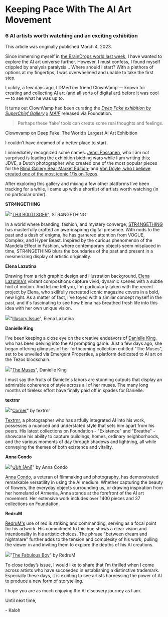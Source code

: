 # Keeping Pace With The AI Art Movement

### 6 AI artists worth watching and an exciting exhibition

This article was originally published March 4, 2023.

Since immersing myself in [the BrainDrops world last week](https://www.kaloh.xyz/p/market-analysis-braindrops), I have wanted to explore the AI art universe further. However, I must confess, I found myself crippled by analysis paralysis… Where should I start? With a plethora of options at my fingertips, I was overwhelmed and unable to take the first step.

Luckily, a few days ago, I DMed my friend ClownVamp — known for creating and collecting AI art (and all sorts of digital art) before it was cool — to see what he was up to.

It turns out ClownVamp had been curating the _[Deep Fake exhibition by SuperChief Gallery](https://foundation.app/world/deep-fake)_ [x](https://foundation.app/world/deep-fake) _[MAIF](https://foundation.app/world/deep-fake)_ released via Foundation.

> Perhaps these ‘fake’ tools can create some real thoughts and feelings.
> 
Clownvamp on Deep Fake: The World’s Largest AI Art Exhibition

I couldn’t have dreamed of a better place to start.

I immediately recognized some names. [Jenni Passanen](https://www.kaloh.xyz/p/-jenni-pasanens-nfts-combine-artificial), who I am not surprised is leading the exhibition bidding wars while I am writing this; JDVE, a Dutch photographer who created one of the most popular pieces for the [Blind Gallery Bear Market Edition](https://www.blindgallery.xyz/); and [Von Doyle, who I believe created one of the most iconic 1/1s on Tezos](https://www.kaloh.xyz/p/10-iconic-one-of-one-nfts-11s-on).

After exploring this gallery and mixing a few other platforms I’ve been tracking for a while, I came up with a shortlist of artists worth watching (in no particular order).

**STR4NGETHING**

![](https://i.imgur.com/k6HHQro.jpg)<caption>"[TH3 B00TL3GER](https://foundation.app/@STR4NGETHING/WR0ng/3)", STR4NGETHING
</caption>


In a world where branding, fashion, and mystery converge, [STR4NGETHING](https://twitter.com/Str4ngeThing) has masterfully crafted an awe-inspiring digital presence. With nods to the past and a dash of enigma, he has garnered attention from VOGUE, Complex, and Hyper Beast. Inspired by the curious phenomenon of the Mandela Effect in Fashion, where contemporary objects seem misplaced in time, STR4NGETHING blurs the boundaries of the past and present in a mesmerizing display of artistic originality.

**Elena Lazutina**

Drawing from a rich graphic design and illustration background, [Elena Lazutina's](https://twitter.com/elazutina) vibrant compositions capture vivid, dynamic scenes with a subtle hint of motion. And let me tell you, I'm particularly taken with the recent project by Elena, who skillfully recreated iconic magazine covers in a bold, new light. As a matter of fact, I've toyed with a similar concept myself in the past, and it's fascinating to see how Elena has breathed fresh life into this idea with her own unique vision.

![](https://i.imgur.com/ScKnPAc.jpg)<caption>"[Illusory Issue](https://foundation.app/@lazutina/lztn/1)", Elena Lazutina</caption>

**Danielle King**


I’ve been keeping a close eye on the creative endeavors of [Danielle King](https://twitter.com/Rrose_Selavy_11), who has been delving into the AI prompting game. Just a few days ago, she began offering glimpses of her forthcoming collection entitled "The Muses", set to be unveiled via Emergent Properties, a platform dedicated to AI art on the Tezos blockchain.

![](https://i.imgur.com/jGPvF1r.jpg)<caption>"[The Muses](https://emprops.ai/projects/the-muses?page=1&size=51)", Danielle King</caption>

I must say the fruits of Danielle's labors are stunning outputs that display an admirable coherence of style across all of her muses. The many long months of tireless effort have finally paid off in spades for Danielle.

**textrnr**

![](https://i.imgur.com/QxcMlx0.jpg)<caption>"[Corner](https://foundation.app/@Textrnr/breathe/3)" by textrnr</caption>


[Textrnr](https://twitter.com/textrnr), a photographer who has artfully integrated AI into his work, possesses a nuanced and understated style that sets him apart from his peers. His latest collections on Foundation - "Existence" and "Breathe" - showcase his ability to capture buildings, homes, ordinary neighborhoods, and the various moments of day through shadows and lightning, all while conveying the themes of both existence and vitality.

**Anna Condo**

![](https://i.imgur.com/DFsrYab.jpg)<caption>"[Անի [Ani]](https://foundation.app/@a1111ac011d0/armenia/11)" by Anna Condo</caption>


[Anna Condo](https://twitter.com/a1111ac011d0), a veteran of filmmaking and photography, has demonstrated remarkable versatility in using the AI medium. Whether capturing the beauty of flowers, the everyday objects surrounding us, or drawing inspiration from her homeland of Armenia, Anna stands at the forefront of the AI art movement. Her extensive work includes over 1400 pieces and 37 collections on Foundation.

**RedruM**

[RedruM's](https://twitter.com/RedruMxNFT) use of red is striking and commanding, serving as a focal point for his artwork. His commitment to this hue shows a clear vision and intentionality in his artistic choices. The phrase "between dream and nightmare" further adds to the tension and complexity of his work, pulling the viewer in and inviting them to explore the depths of his AI creations.

![](https://i.imgur.com/IQQ3jvg.jpg)<caption>"[The Fabulous Boy](https://foundation.app/@RedruMxNFT/r3d-a097/6)" by RedruM</caption>


To close today’s issue, I would like to share that I’m thrilled when I come across artists who have succeeded in establishing a distinctive trademark. Especially these days, it is exciting to see artists harnessing the power of AI to produce a new form of storytelling.

I hope you are as much enjoying the AI discovery journey as I am.

Until next time,

\- Kaloh